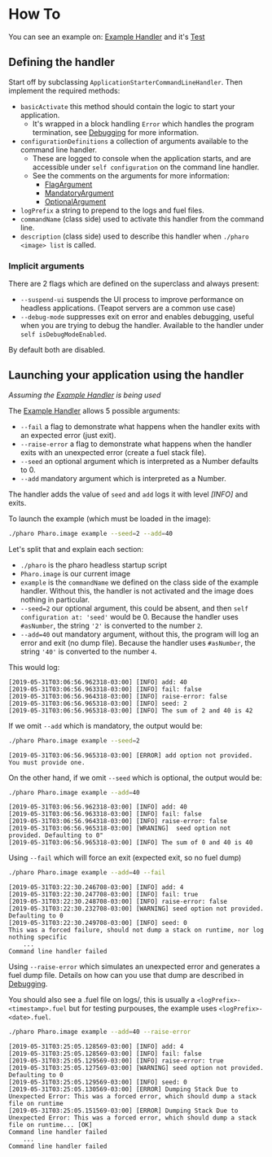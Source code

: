 # How To

You can see an example on:
[Example Handler](../source/Application-Starter-Examples/ExampleApplicationStarterCommandLineHandler.class.st) and it's
[Test](../source/Application-Starter-Tests/ExampleApplicationStarterCommandLineHandlerTest.class.st)

## Defining the handler

Start off by subclassing `ApplicationStarterCommandLineHandler`.
Then implement the required methods:

- `basicActivate` this method should contain the logic to start your application.
  - It's wrapped in a block handling `Error` which handles the program termination,
  see [Debugging](Debugging.md) for more information.
- `configurationDefinitions` a collection of arguments available to the command line handler.
  - These are logged to console when the application starts,
  and are accessible under `self configuration` on the command line handler.
  - See the comments on the arguments for more information:
    - [FlagArgument](../source/Application-Starter/FlagArgument.class.st)
    - [MandatoryArgument](../source/Application-Starter/MandatoryArgument.class.st)
    - [OptionalArgument](../source/Application-Starter/OptionalArgument.class.st)
- `logPrefix` a string to prepend to the logs and fuel files.
- `commandName` (class side) used to activate this handler from the command line.
- `description` (class side) used to describe this handler when `./pharo <image> list` is called.

### Implicit arguments

There are 2 flags which are defined on the superclass and always present:

- `--suspend-ui` suspends the UI process to improve performance on headless applications. (Teapot servers are a common use case)
- `--debug-mode` suppresses exit on error and enables debugging, useful when you are trying to debug the handler. Available to the handler under `self isDebugModeEnabled`.

By default both are disabled.

## Launching your application using the handler

_Assuming the [Example Handler](../source/Application-Starter-Examples/ExampleApplicationStarterCommandLineHandler.class.st) is being used_

The [Example Handler](../source/Application-Starter-Examples/ExampleApplicationStarterCommandLineHandler.class.st) allows 5 possible arguments:

- `--fail` a flag to demonstrate what happens when the handler exits with an expected error (just exit).
- `--raise-error` a flag to demonstrate what happens when the handler exits with an unexpected error (create a fuel stack file).
- `--seed` an optional argument which is interpreted as a Number defaults to 0.
- `--add` mandatory argument which is interpreted as a Number.

The handler adds the value of `seed` and `add` logs it with level _[INFO]_ and exits.

To launch the example (which must be loaded in the image):

```bash
./pharo Pharo.image example --seed=2 --add=40
```

Let's split that and explain each section:

- `./pharo` is the pharo headless startup script
- `Pharo.image` is our current image
- `example` is the `commandName` we defined on the class side of the example handler.
    Without this, the handler is not activated and the image does nothing in particular.
- `--seed=2` our optional argument, this could be absent, and then `self configuration at: 'seed'` would be 0.
    Because the handler uses `#asNumber`, the string `'2'` is converted to the number `2`.
- `--add=40` out mandatory argument, without this, the program will log an error and exit (no dump file).
    Because the handler uses `#asNumber`, the string `'40'` is converted to the number `4`.

This would log:

```log
[2019-05-31T03:06:56.962318-03:00] [INFO] add: 40
[2019-05-31T03:06:56.963318-03:00] [INFO] fail: false
[2019-05-31T03:06:56.964318-03:00] [INFO] raise-error: false
[2019-05-31T03:06:56.965318-03:00] [INFO] seed: 2
[2019-05-31T03:06:56.965318-03:00] [INFO] The sum of 2 and 40 is 42
```

If we omit `--add` which is mandatory, the output would be:

```bash
./pharo Pharo.image example --seed=2
```

```log
[2019-05-31T03:06:56.965318-03:00] [ERROR] add option not provided. You must provide one.
```

On the other hand, if we omit `--seed` which is optional, the output would be:

```bash
./pharo Pharo.image example --add=40
```

```log
[2019-05-31T03:06:56.962318-03:00] [INFO] add: 40
[2019-05-31T03:06:56.963318-03:00] [INFO] fail: false
[2019-05-31T03:06:56.964318-03:00] [INFO] raise-error: false
[2019-05-31T03:06:56.965318-03:00] [WRANING]  seed option not provided. Defaulting to 0"
[2019-05-31T03:06:56.965318-03:00] [INFO] The sum of 0 and 40 is 40
```

Using `--fail` which will force an exit (expected exit, so no fuel dump)

```bash
./pharo Pharo.image example --add=40 --fail
```

```log
[2019-05-31T03:22:30.246708-03:00] [INFO] add: 4
[2019-05-31T03:22:30.247708-03:00] [INFO] fail: true
[2019-05-31T03:22:30.248708-03:00] [INFO] raise-error: false
[2019-05-31T03:22:30.232708-03:00] [WARNING] seed option not provided. Defaulting to 0
[2019-05-31T03:22:30.249708-03:00] [INFO] seed: 0
This was a forced failure, should not dump a stack on runtime, nor log nothing specific
    ...
Command line handler failed
```

Using `--raise-error` which simulates an unexpected error and generates a fuel dump file.
Details on how can you use that dump are described in [Debugging](Debugging.md).

You should also see a .fuel file on logs/, this is usually a `<logPrefix>-<timestamp>.fuel` but for testing purpouses, the example uses `<logPrefix>-<date>.fuel`.

```bash
./pharo Pharo.image example --add=40 --raise-error
```

```log
[2019-05-31T03:25:05.128569-03:00] [INFO] add: 4
[2019-05-31T03:25:05.128569-03:00] [INFO] fail: false
[2019-05-31T03:25:05.129569-03:00] [INFO] raise-error: true
[2019-05-31T03:25:05.127569-03:00] [WARNING] seed option not provided. Defaulting to 0
[2019-05-31T03:25:05.129569-03:00] [INFO] seed: 0
[2019-05-31T03:25:05.130569-03:00] [ERROR] Dumping Stack Due to Unexpected Error: This was a forced error, which should dump a stack file on runtime
[2019-05-31T03:25:05.151569-03:00] [ERROR] Dumping Stack Due to Unexpected Error: This was a forced error, which should dump a stack file on runtime... [OK]
Command line handler failed
    ...
Command line handler failed
```
